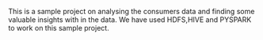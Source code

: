 This is a sample project on analysing the consumers data and finding some valuable insights with in the data.
We have used HDFS,HIVE and PYSPARK to work on this sample project.

